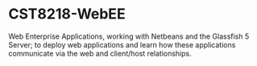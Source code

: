# CST8218-WebEE

Web Enterprise Applications, working with Netbeans and the Glassfish 5 Server; to deploy web applications and 
learn how these applications communicate via the web and client/host relationships. 
